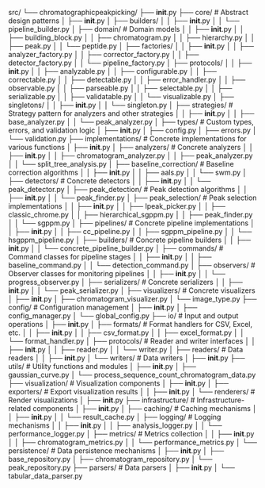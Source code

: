 src/
└── chromatographicpeakpicking/
    ├── __init__.py
    ├── core/                          # Abstract design patterns
    │   ├── __init__.py
    │   ├── builders/
    │   │   ├── __init__.py
    │   │   └── pipeline_builder.py
    │   ├── domain/                    # Domain models
    │   │   ├── __init__.py
    │   │   ├── building_block.py
    │   │   ├── chromatogram.py
    │   │   ├── hierarchy.py
    │   │   ├── peak.py
    │   │   └── peptide.py
    │   ├── factories/
    │   │   ├── __init__.py
    │   │   ├── analyzer_factory.py
    │   │   ├── corrector_factory.py
    │   │   ├── detector_factory.py
    │   │   └── pipeline_factory.py
    │   ├── protocols/
    │   │   ├── __init__.py
    │   │   ├── analyzable.py
    │   │   ├── configurable.py
    │   │   ├── correctable.py
    │   │   ├── detectable.py
    │   │   ├── error_handler.py
    │   │   ├── observable.py
    │   │   ├── parseable.py
    │   │   ├── selectable.py
    │   │   ├── serializable.py
    │   │   ├── validatable.py
    │   │   └── visualizable.py
    │   ├── singletons/
    │   │   ├── __init__.py
    │   │   └── singleton.py
    │   ├── strategies/                # Strategy pattern for analyzers and other strategies
    │   │   ├── __init__.py
    │   │   ├── base_analyzer.py
    │   │   └── peak_analyzer.py
    │   ├── types/                     # Custom types, errors, and validation logic
    │       ├── __init__.py
    │       ├── config.py
    │       ├── errors.py
    │       └── validation.py
    ├── implementations/               # Concrete implementations for various functions
    │   ├── __init__.py
    │   ├── analyzers/                 # Concrete analyzers
    │   │   ├── __init__.py
    │   │   ├── chromatogram_analyzer.py
    │   │   ├── peak_analyzer.py
    │   │   └── split_tree_analysis.py
    │   ├── baseline_correction/       # Baseline correction algorithms
    │   │   ├── __init__.py
    │   │   ├── aals.py
    │   │   └── swm.py
    │   ├── detectors/                 # Concrete detectors
    │   │   ├── __init__.py
    │   │   └── peak_detector.py
    │   ├── peak_detection/            # Peak detection algorithms
    │   │   ├── __init__.py
    │   │   └── peak_finder.py
    │   ├── peak_selection/            # Peak selection implementations
    │   │   ├── __init__.py
    │   │   ├── Ipeak_picker.py
    │   │   ├── classic_chrome.py
    │   │   ├── hierarchical_sgppm.py
    │   │   ├── peak_finder.py
    │   │   └── sgppm.py
    │   ├── pipelines/                 # Concrete pipeline implementations
    │   │   ├── __init__.py
    │   │   ├── cc_pipeline.py
    │   │   ├── sgppm_pipeline.py
    │   │   └── hsgppm_pipeline.py
    │   ├── builders/                  # Concrete pipeline builders
    │   │   ├── __init__.py
    │   │   └── concrete_pipeline_builder.py
    │   ├── commands/                  # Command classes for pipeline stages
    │   │   ├── __init__.py
    │   │   ├── baseline_command.py
    │   │   └── detection_command.py
    │   ├── observers/                 # Observer classes for monitoring pipelines
    │   │   ├── __init__.py
    │   │   └── progress_observer.py
    │   ├── serializers/               # Concrete serializers
    │   │   ├── __init__.py
    │   │   └── peak_serializer.py
    │   ├── visualizers/               # Concrete visualizers
    │       ├── __init__.py
    │       ├── chromatogram_visualizer.py
    │       └── image_type.py
    ├── config/                        # Configuration management
    │   ├── __init__.py
    │   ├── config_manager.py
    │   └── global_config.py
    ├── io/                            # Input and output operations
    │   ├── __init__.py
    │   ├── formats/                   # Format handlers for CSV, Excel, etc.
    │   │   ├── __init__.py
    │   │   ├── csv_format.py
    │   │   ├── excel_format.py
    │   │   └── format_handler.py
    │   ├── protocols/                 # Reader and writer interfaces
    │   │   ├── __init__.py
    │   │   ├── reader.py
    │   │   └── writer.py
    │   ├── readers/                   # Data readers
    │   │   ├── __init__.py
    │   └── writers/                   # Data writers
    │       ├── __init__.py
    ├── utils/                         # Utility functions and modules
    │   ├── __init__.py
    │   ├── gaussian_curve.py
    │   └── process_sequence_count_chromatogram_data.py
    ├── visualization/                 # Visualization components
    │   ├── __init__.py
    │   ├── exporters/                 # Export visualization results
    │   │   ├── __init__.py
    │   └── renderers/                 # Render visualizations
    │       ├── __init__.py
    ├── infrastructure/                # Infrastructure-related components
    │   ├── __init__.py
    │   ├── caching/                   # Caching mechanisms
    │   │   ├── __init__.py
    │   │   └── result_cache.py
    │   ├── logging/                   # Logging mechanisms
    │   │   ├── __init__.py
    │   │   ├── analysis_logger.py
    │   │   └── performance_logger.py
    │   ├── metrics/                   # Metrics collection
    │   │   ├── __init__.py
    │   │   ├── chromatogram_metrics.py
    │   │   └── performance_metrics.py
    │   └── persistence/               # Data persistence mechanisms
    │       ├── __init__.py
    │       ├── base_repository.py
    │       ├── chromatogram_repository.py
    │       └── peak_repository.py
    ├── parsers/                       # Data parsers
    │   ├── __init__.py
    │   └── tabular_data_parser.py
